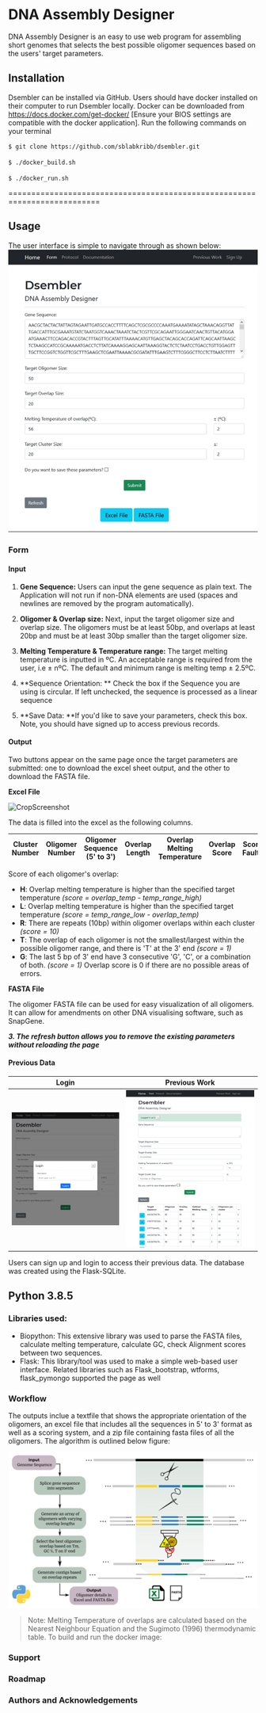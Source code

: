 # DNA Assembly Designer

DNA Assembly Designer is an easy to use web program for assembling short genomes that selects the best possible oligomer sequences based on the users' target parameters. 

## Installation
Dsembler can be installed via GitHub. Users should have docker installed on their computer to run Dsembler locally. Docker can be downloaded from https://docs.docker.com/get-docker/ [Ensure your BIOS settings are compatible with the docker application]. Run the following commands on your terminal

```
$ git clone https://github.com/sblabkribb/dsembler.git

$ ./docker_build.sh

$ ./docker_run.sh
```
==========================================================================
## Usage

The user interface is simple to navigate through as shown below:
![Screenshot](/images/main_form.png "Input Page")
### Form

#### Input

1. **Gene Sequence:** Users can input the gene sequence as plain text. The Application will not run if non-DNA elements are used (spaces and newlines are removed by the program automatically).

2. **Oligomer & Overlap size:** Next, input the target oligomer size and overlap size. The oligomers must be at least 50bp, and overlaps at least 20bp and must be at least 30bp smaller than the target oligomer size.

3. **Melting Temperature & Temperature range:** The target melting temperature is inputted in ºC. An acceptable range is required from the user, i.e ± nºC. The default and minimum range is melting temp ± 2.5ºC. 

4. **Sequence Orientation: ** Check the box if the Sequence you are using is circular. If left unchecked, the sequence is processed as a linear sequence

5. **Save Data: **If you'd like to save your parameters, check this box. Note, you should have signed up to access previous records.

#### Output

Two buttons appear on the same page once the target parameters are submitted: one to download the excel sheet output, and the other to download the FASTA file.

**Excel File**

![CropScreenshot](https://github.com/sblabkribb/oligomer_assembler/blob/main/images/m13example_excel.png "M13 Bacteriophage Example- Excel File")

The data is filled into the excel as the following columns. 

| Cluster Number| Oligomer Number| Oligomer Sequence (5' to 3') | Overlap Length | Overlap Melting Temperature | Overlap Score | Score Faults | Repeats Sequences|
| ------------- |-------------| -------------| -------------| -------------| -------------| -------------| ------------- |

Score of each oligomer's overlap:
- **H**: Overlap melting temperature is higher than the specified target temperature _(score = overlap_temp - temp_range_high)_
- **L**: Overlap melting temperature is higher than the specified target temperature _(score = temp_range_low - overlap_temp)_
- **R**: There are repeats (10bp) within oligomer overlaps within each cluster _(score = 10)_
- **T**: The overlap of each oligomer is not the smallest/largest within the possible oligomer range, and there is 'T' at the 3' end _(score = 1)_
- **G**: The last 5 bp of 3' end have 3 consecutive 'G', 'C', or a combination of both. _(score = 1)_
Overlap score is 0 if there are no possible areas of errors.

**FASTA File**



The oligomer FASTA file can be used for easy visualization of all oligomers. It can allow for amendments on other DNA visualising software, such as SnapGene.

**_3. The refresh button allows you to remove the existing parameters without reloading the page_**

#### Previous Data

Login             | Previous Work
:-------------------------:|:-------------------------:
![Screenshot](/images/login.png "Login") |  ![Screenshot](/images/previous_data.png "Previous Work")

Users can sign up and login to access their previous data. The database was created using the Flask-SQLite.

## Python 3.8.5
### Libraries used:
- Biopython:
This extensive library was used to parse the FASTA files, calculate melting temperature, calculate GC, check Alignment scores between two sequences.
- Flask:
This library/tool was used to make a simple web-based user interface. Related libraries such as Flask_bootstrap, wtforms, flask_pymongo supported the page as well

### Workflow

The outputs inclue a textfile that shows the appropriate orientation of the oligomers, an excel file that includes all the sequences in 5' to 3' format as well as a scoring system, and a zip file containing fasta files of all the oligomers. The algorithm is outlined below figure:

![Schematic](/images/workflow.png "Algorithm Workflow")

> Note: Melting Temperature of overlaps are calculated based on the Nearest Neighbour Equation and the Sugimoto (1996) thermodynamic table.
To build and run the docker image:

### Support
### Roadmap
### Authors and Acknowledgements
